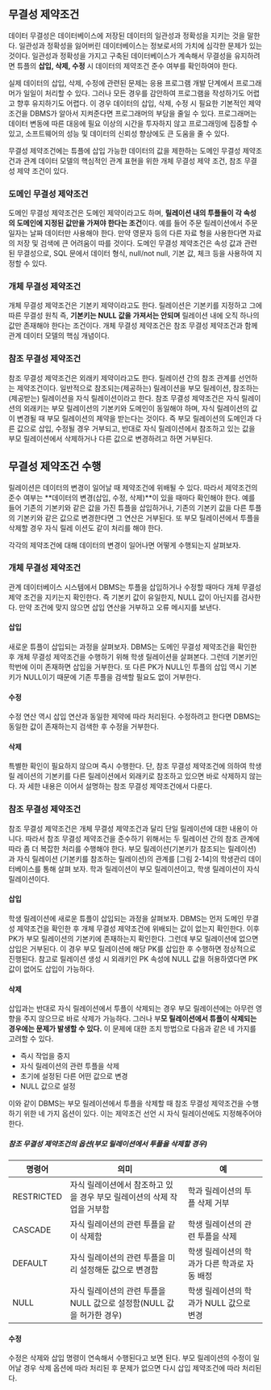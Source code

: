 ## 무결성 제약조건
데이터 무결성은 데이터베이스에 저장된 데이터의 일관성과 정확성을 지키는 것을 말한다. 일관성과 정확성을 잃어버린 데이터베이스는 정보로서의 가치에 심각한 문제가 있는 것이다. 일관성과 정확성을 가지고 구축된 데이터베이스가 계속해서 무결성을 유지하려면 튜플의 **삽입, 삭제, 수정** 시 데이터의 제약조건 준수 여부를 확인하여야 한다. 

실제 데이터의 삽입, 삭제, 수정에 관련된 문제는 응용 프로그램 개발 단계에서 프로그래머가 일일이 처리할 수 있다. 그러나 모든 경우를 감안하여 프로그램을 작성하기도 어렵고 향후 유지하기도 어렵다. 이 경우 데이터의 삽입, 삭제, 수정 시 필요한 기본적인 제약조건을 DBMS가 알아서 지켜준다면 프로그래머의 부담을 줄일 수 있다. 프로그래머는 데이터 변동에 따른 대응에 필요 이상의 시간을 투자하지 않고 프로그래밍에 집중할 수 있고, 소프트웨어의 성능 및 데이터의 신뢰성 향상에도 큰 도움을 줄 수 있다.

무결성 제약조건에는 튜플에 삽입 가능한 데이터의 값을 제한하는 도메인 무결성 제약조건과 관계 데이터 모델의 핵심적인 관계 표현을 위한 개체 무결성 제약 조건, 참조 무결성 제약 조건이 있다.

### 도메인 무결성 제약조건
도메인 무결성 제약조건은 도메인 제약이라고도 하며, **릴레이션 내의 투플들이 각 속성의 도메인에 지정된 값만을 가져야 한다는 조건**이다. 예를 들어 주문 릴레이션에서 주문일자는 날짜 데이터만 사용해야 한다. 만약 영문자 등의 다른 자료 형을 사용한다면 자료의 저장 및 검색에 큰 어려움이 따를 것이다. 도메인 무결성 제약조건은 속성 값과 관련된 무결성으로, SQL 문에서 데이터 형식, null/not null, 기본 값, 체크 등을 사용하여 지정할 수 있다.

### 개체 무결성 제약조건
개체 무결성 제약조건은 기본키 제약이라고도 한다. 릴레이션은 기본키를 지정하고 그에 따른 무결성 원칙 즉, **기본키는 NULL 값을 가져서는 안되며** 릴레이션 내에 오직 하나의 값만 존재해야 한다는 조건이다. 개체 무결성 제약조건은 참조 무결성 제약조건과 함께 관계 데이터 모델의 핵심 개념이다.

### 참조 무결성 제약조건
참조 무결성 제약조건은 외래키 제약이라고도 한다. 릴레이션 간의 참조 관계를 선언하는 제약조건이다. 일반적으로 참조되는(제공하는) 릴레이션을 부모 릴레이션, 참조하는(제공받는) 릴레이션을 자식 릴레이션이라고 한다. 참조 무결성 제약조건은 자식 릴레이션의 외래키는 부모 릴레이션의 기본키와 도메인이 동일해야 하며, 자식 릴레이션의 값이 변경될 때 부모 릴레이션의 제약을 받는다는 것이다. 즉 부모 릴레이션의 도메인과 다른 값으로 삽입, 수정될 경우 거부되고, 반대로 자식 릴레이션에서 참조하고 있는 값을 부모 릴레이션에서 삭제하거나 다른 값으로 변경하려고 하면 거부된다.

## 무결성 제약조건 수행
릴레이션은 데이터의 변경이 일어날 때 제약조건에 위배될 수 있다. 따라서 제약조건의 준수 여부는 **데이터의 변경(삽입, 수정, 삭제)**이 있을 때마다 확인해야 한다. 예를 들어 기존의 기본키와 같은 값을 가진 튜플을 삽입하거나, 기존의 기본키 값을 다른 투플의 기본키와 같은 값으로 변경한다면 그 연산은 거부된다. 또 부모 릴레이션에서 투플을 삭제할 경우 자식 릴레 이션도 같이 처리를 해야 한다. 

각각의 제약조건에 대해 데이터의 변경이 일어나면 어떻게 수행되는지 살펴보자.

### 개체 무결성 제약조건
관계 데이터베이스 시스템에서 DBMS는 투플을 삽입하거나 수정할 때마다 개체 무결성 제약 조건을 지키는지 확인한다. 즉 기본키 값이 유일한지, NULL 값이 아닌지를 검사한다. 만약 조건에 맞지 않으면 삽입 연산을 거부하고 오류 메시지를 보낸다. 


#### 삽입
새로운 튜플이 삽입되는 과정을 살펴보자. DBMS는 도메인 무결성 제약조건을 확인한 후 개체 무결성 제약조건을 수행하기 위해 학생 릴레이션을 살펴본다. 그런데 기본키인 학번에 이미 존재하면 삽입을 거부한다. 또 다른 PK가 NULL인 투플의 삽입 역시 기본키가 NULL이기 때문에 기존 투플을 검색할 필요도 없이 거부한다.

#### 수정
수정 연산 역시 삽입 연산과 동일한 제약에 따라 처리된다. 수정하려고 한다면 DBMS는 동일한 값이 존재하는지 검색한 후 수정을 거부한다.
#### 삭제
특별한 확인이 필요하지 않으며 즉시 수행한다. 단, 참조 무결성 제약조건에 의하여 학생 릴 레이션의 기본키를 다른 릴레이션에서 외래키로 참조하고 있으면 바로 삭제하지 않는다. 자 세한 내용은 이어서 설명하는 참조 무결성 제약조건에서 다룬다. 

### 참조 무결성 제약조건
참조 무결성 제약조건은 개체 무결성 제약조건과 달리 단일 릴레이션에 대한 내용이 아니다. 따라서 참조 무결성 제약조건을 준수하기 위해서는 두 릴레이션 간의 참조 관계에 따라 좀 더 복잡한 처리를 수행해야 한다. 부모 릴레이션(기본키가 참조되는 릴레이션)과 자식 릴레이션 (기본키를 참조하는 릴레이션)의 관계를 [그림 2-14]의 학생관리 데이터베이스를 통해 살펴 보자. 학과 릴레이션이 부모 릴레이션이고, 학생 릴레이션이 자식 릴레이션이다. 
#### 삽입
학생 릴레이션에 새로운 튜플이 삽입되는 과정을 살펴보자. DBMS는 먼저 도메인 무결성 제약조건을 확인한 후 개체 무결성 제약조건에 위배되는 값이 없는지 확인한다. 이후 PK가 부모 릴레이션의 기본키에 존재하는지 확인한다. 그런데 부모 릴레이션에 없으면 삽입은 거부된다. 이 경우 부모 릴레이션에 해당 PK를 삽입한 후 수행하면 정상적으로 진행된다. 참고로 릴레이션 생성 시 외래키인 PK 속성에 NULL 값을 허용하였다면 PK 값이 없어도 삽입이 가능하다.
#### 삭제
삽입과는 반대로 자식 릴레이션에서 투플이 삭제되는 경우 부모 릴레이션에는 아무런 영향을 주지 않으므로 바로 삭제가 가능하다. 그러나 부**모 릴레이션에서 튜플이 삭제되는 경우에는 문제가 발생할 수 있다.** 이 문제에 대한 조치 방법으로 다음과 같은 네 가지를 고려할 수 있다. 
- 즉시 작업을 중지 
- 자식 릴레이션의 관련 투플을 삭제 
- 초기에 설정된 다른 어떤 값으로 변경 
- NULL 값으로 설정 

이와 같이 DBMS는 부모 릴레이션에서 투플을 삭제할 때 참조 무결성 제약조건을 수행하기 위한 네 가지 옵션이 있다. 이는 제약조건 선언 시 자식 릴레이션에도 지정해주어야 한다. 

##### 참조 무결성 제약조건의 옵션(부모 릴레이션에서 투플을 삭제할 경우) 

|명령어|의미|예|
|---|---|---|
|RESTRICTED|자식 릴레이션에서 참조하고 있을 경우 부모 릴레이션의 삭제 작업을 거부함 |학과 릴레이션의 투플 삭제 거부|
|CASCADE|자식 릴레이션의 관련 투플을 같이 삭제함|학생 릴레이션의 관련 투플을 삭제|
|DEFAULT|자식 릴레이션의 관련 투플을 미리 설정해둔 값으로 변경함|학생 릴레이션의 학과가 다른 학과로 자동 배정 |
|NULL|자식 릴레이션의 관련 투플을 NULL 값으로 설정함(NULL 값을 허가한 경우)|학생 릴레이션의 학과가 NULL 값으로 변경|


#### 수정
수정은 삭제와 삽입 명령이 연속해서 수행된다고 보면 된다. 부모 릴레이션의 수정이 일어날 경우 삭제 옵션에 따라 처리된 후 문제가 없으면 다시 삽입 제약조건에 따라 처리된다.